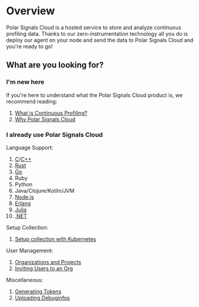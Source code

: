 # Overview

Polar Signals Cloud is a hosted service to store and analyze continuous profiling data. 
Thanks to our zero-instrumentation technology all you do is deploy our agent on your node and send the data to Polar Signals Cloud and you're ready to go!

## What are you looking for?

### I'm new here

If you're here to understand what the Polar Signals Cloud product is, we recommend reading:

1. [What is Continuous Profiling?](/docs/what-is-continuous-profiling)
2. [Why Polar Signals Cloud](/docs/why-polar-signals)

### I already use Polar Signals Cloud

Language Support:

1. [C](/docs/c)/[C++](/docs/cpp)
1. [Rust](/docs/rust)
1. [Go](/docs/go)
1. Ruby
1. Python
1. Java/Clojure/Kotlin/JVM
1. [Node.js](/docs/nodejs)
1. [Erlang](/docs/erlang)
1. [Julia](/docs/julia)
1. [.NET](/docs/dotnet)

Setup Collection:

1. [Setup collection with Kubernetes](/docs/setup-collection-kubernetes)

User Management:

1. [Organizations and Projects](/docs/organizations-and-projects)
2. [Inviting Users to an Org](/docs/invite-users)

Miscellaneous:

1. [Generating Tokens](/docs/generating-tokens)
2. [Uploading Debuginfos](/docs/uploading-debuginfos)
